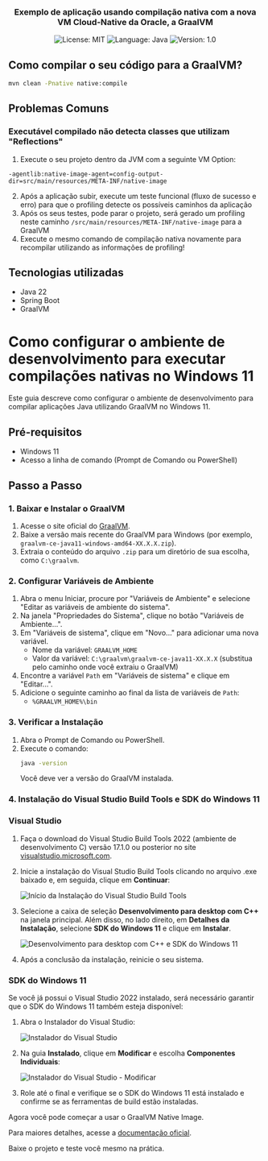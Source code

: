 
<h3 align="center">
  Exemplo de aplicação usando compilação nativa com a nova VM Cloud-Native da Oracle, a GraalVM
</h3>

<p align="center">
  <img alt="License: MIT" src="https://img.shields.io/badge/license-MIT-%2304D361">
  <img alt="Language: Java" src="https://img.shields.io/badge/language-java-green">
  <img alt="Version: 1.0" src="https://img.shields.io/badge/version-1.0-yellowgreen">
</p>

## Como compilar o seu código para a GraalVM?

```bash
mvn clean -Pnative native:compile
```

## Problemas Comuns

### Executável compilado não detecta classes que utilizam "Reflections"

1. Execute o seu projeto dentro da JVM com a seguinte VM Option:
```VM Option
-agentlib:native-image-agent=config-output-dir=src/main/resources/META-INF/native-image
```
2. Após a aplicação subir, execute um teste funcional (fluxo de sucesso e erro) para que o profiling detecte os possíveis caminhos da aplicação
3. Após os seus testes, pode parar o projeto, será gerado um profiling neste caminho `/src/main/resources/META-INF/native-image` para a GraalVM
4. Execute o mesmo comando de compilação nativa novamente para recompilar utilizando as informações de profiling!


## Tecnologias utilizadas
* Java 22
* Spring Boot
* GraalVM

# Como configurar o ambiente de desenvolvimento para executar compilações nativas no Windows 11

Este guia descreve como configurar o ambiente de desenvolvimento para compilar aplicações Java utilizando GraalVM no Windows 11.

## Pré-requisitos

- Windows 11
- Acesso a linha de comando (Prompt de Comando ou PowerShell)

## Passo a Passo

### 1. Baixar e Instalar o GraalVM

1. Acesse o site oficial do [GraalVM](https://www.graalvm.org/downloads/).
2. Baixe a versão mais recente do GraalVM para Windows (por exemplo, `graalvm-ce-java11-windows-amd64-XX.X.X.zip`).
3. Extraia o conteúdo do arquivo `.zip` para um diretório de sua escolha, como `C:\graalvm`.

### 2. Configurar Variáveis de Ambiente

1. Abra o menu Iniciar, procure por "Variáveis de Ambiente" e selecione "Editar as variáveis de ambiente do sistema".
2. Na janela "Propriedades do Sistema", clique no botão "Variáveis de Ambiente...".
3. Em "Variáveis de sistema", clique em "Novo..." para adicionar uma nova variável.
    - Nome da variável: `GRAALVM_HOME`
    - Valor da variável: `C:\graalvm\graalvm-ce-java11-XX.X.X` (substitua pelo caminho onde você extraiu o GraalVM)
4. Encontre a variável `Path` em "Variáveis de sistema" e clique em "Editar...".
5. Adicione o seguinte caminho ao final da lista de variáveis de `Path`:
    - `%GRAALVM_HOME%\bin`

### 3. Verificar a Instalação

1. Abra o Prompt de Comando ou PowerShell.
2. Execute o comando:
    ```sh
    java -version
    ```
   Você deve ver a versão do GraalVM instalada.

### 4. Instalação do Visual Studio Build Tools e SDK do Windows 11

### Visual Studio

1. Faça o download do Visual Studio Build Tools 2022 (ambiente de desenvolvimento C) versão 17.1.0 ou posterior no site [visualstudio.microsoft.com](https://visualstudio.microsoft.com).

2. Inicie a instalação do Visual Studio Build Tools clicando no arquivo .exe baixado e, em seguida, clique em **Continuar**:

   ![Início da Instalação do Visual Studio Build Tools](https://miro.medium.com/v2/resize:fit:640/format:webp/1*QO2VoPS02BE8jlwXBEUWIw.png)

3. Selecione a caixa de seleção **Desenvolvimento para desktop com C++** na janela principal. Além disso, no lado direito, em **Detalhes da Instalação**, selecione **SDK do Windows 11** e clique em **Instalar**.

   ![Desenvolvimento para desktop com C++ e SDK do Windows 11](https://miro.medium.com/v2/resize:fit:720/format:webp/1*i2PODj-b1IlApEjxXYDK3w.png)

4. Após a conclusão da instalação, reinicie o seu sistema.

### SDK do Windows 11

Se você já possui o Visual Studio 2022 instalado, será necessário garantir que o SDK do Windows 11 também esteja disponível:

1. Abra o Instalador do Visual Studio:

   ![Instalador do Visual Studio](https://miro.medium.com/v2/resize:fit:522/format:webp/1*RV90BO3O8X9JqrRw6-jhJA.png)

2. Na guia **Instalado**, clique em **Modificar** e escolha **Componentes Individuais**:

   ![Instalador do Visual Studio - Modificar](https://miro.medium.com/v2/resize:fit:720/format:webp/1*LYXkCjAALmHhE7b4_mnN8g.png)

3. Role até o final e verifique se o SDK do Windows 11 está instalado e confirme se as ferramentas de build estão instaladas.

Agora você pode começar a usar o GraalVM Native Image.

Para maiores detalhes, acesse a [documentação oficial](https://www.graalvm.org/22.3/docs/getting-started/windows/).


Baixe o projeto e teste você mesmo na prática.

